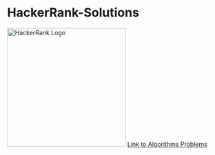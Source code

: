 # HackerRank-Solutions
<img src="https://hrcdn.net/community-frontend/assets/brand/logo-new-white-green-a5cb16e0ae.svg" height = "275" width = "275" alt="HackerRank Logo">
<a href="https://www.hackerrank.com/domains/algorithms">Link to Algorithms Problems</a>
